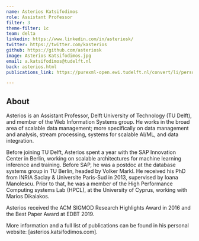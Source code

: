 ```yaml
---
name: Asterios Katsifodimos
role: Assistant Professor
filter: 3
theme-filter: 1c
team: delta
linkedin: https://www.linkedin.com/in/asteriosk/
twitter: https://twitter.com/kasterios
github: https://github.com/asteriosk
image: Asterios Katsifodimos.jpg
email: a.katsifodimos@tudelft.nl
back: asterios.html
publications_link: https://purexml-open.ewi.tudelft.nl/convert/li/persons/0eaea4e6-3dd3-42ee-9c39-b22dbfae6262

---
```


## About 

Asterios is an Assistant Professor, Delft University of Technology (TU Delft), and member of the Web Information Systems group. He works in the broad area of scalable data management; more specifically on data management and analysis, stream processing, systems for scalable AI/ML, and data integration.

Before joining TU Delft, Asterios spent a year with the SAP Innovation Center in Berlin, working on scalable architectures for machine learning inference and training. Before SAP, he was a postdoc at the database systems group in TU Berlin, headed by Volker Markl. He received his PhD from INRIA Saclay & Universite Paris-Sud in 2013, supervised by Ioana Manolescu. Prior to that, he was a member of the High Performance Computing systems Lab (HPCL), at the University of Cyprus, working with Marios Dikaiakos.

Asterios received the ACM SIGMOD Research Highlights Award in 2016 and the  Best Paper Award at EDBT 2019.

More information and a full list of publications can be found in his personal website: [asterios.katsifodimos.com].

